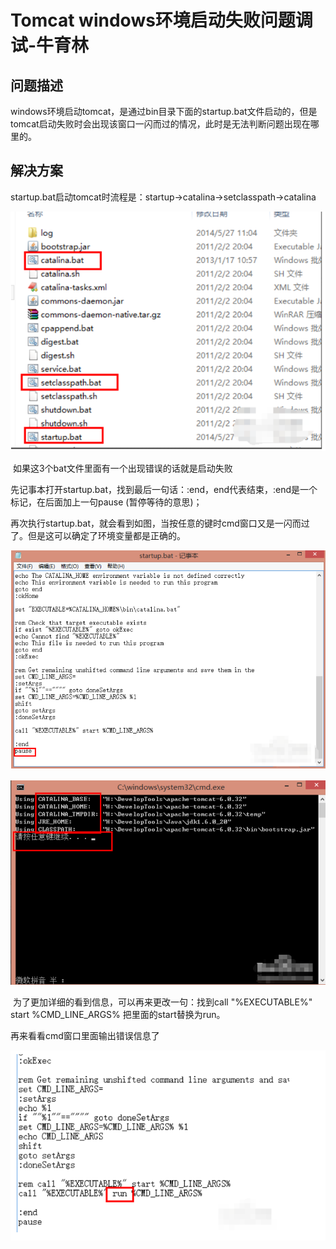 # Tomcat windows环境启动失败问题调试-牛育林



## 问题描述

​        windows环境启动tomcat，是通过bin目录下面的startup.bat文件启动的，但是tomcat启动失败时会出现该窗口一闪而过的情况，此时是无法判断问题出现在哪里的。

## 解决方案

​      startup.bat启动tomcat时流程是：startup->catalina->setclasspath->catalina

 ![](https://github.com/SN1997/Zjyc-document/blob/master/picture/20200523101805071.png)

​	   如果这3个bat文件里面有一个出现错误的话就是启动失败

​      先记事本打开startup.bat，找到最后一句话：:end，end代表结束，:end是一个标记，在后面加上一句pause (暂停等待的意思)；

再次执行startup.bat，就会看到如图，当按任意的键时cmd窗口又是一闪而过了。但是这可以确定了环境变量都是正确的。

![](https://github.com/SN1997/Zjyc-document/blob/master/picture/20200523102048627.png)

![](https://github.com/SN1997/Zjyc-document/blob/master/picture/20200523102117539.png)

​       为了更加详细的看到信息，可以再来更改一句：找到call "%EXECUTABLE%" start %CMD_LINE_ARGS% 把里面的start替换为run。

再来看看cmd窗口里面输出错误信息了

![](https://github.com/SN1997/Zjyc-document/blob/master/picture/20200523110020197.png)